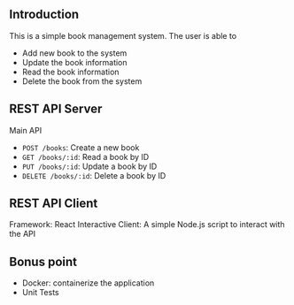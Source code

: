 ## Introduction

This is a simple book management system. The user is able to

- Add new book to the system
- Update the book information
- Read the book information
- Delete the book from the system

## REST API Server

Main API

- `POST /books`: Create a new book
- `GET /books/:id`: Read a book by ID
- `PUT /books/:id`: Update a book by ID
- `DELETE /books/:id`: Delete a book by ID

## REST API Client

Framework: React
Interactive Client: A simple Node.js script to interact with the API

## Bonus point

- Docker: containerize the application
- Unit Tests
